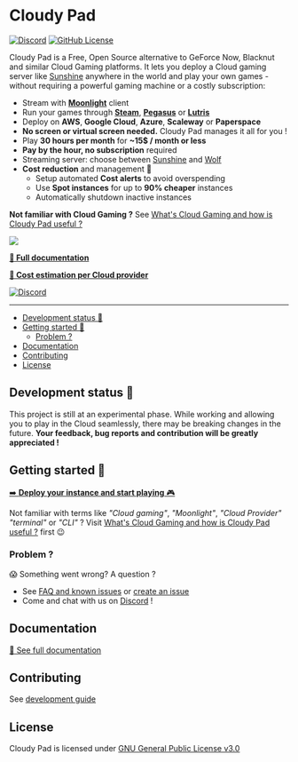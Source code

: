 # Cloudy Pad
[![Discord](https://img.shields.io/discord/856434175455133727?style=for-the-badge&logo=discord&logoColor=ffffff&label=Chat%20with%20us%20on%20Discord&labelColor=6A7EC2&color=7389D8)](https://discord.gg/QATA3b9TTa)
[![GitHub License](https://img.shields.io/github/license/PierreBeucher/cloudypad?style=for-the-badge&color=00d4c4)](./LICENSE.txt)

Cloudy Pad is a Free, Open Source alternative to GeForce Now, Blacknut and similar Cloud Gaming platforms. It lets you deploy a Cloud gaming server like [Sunshine](https://github.com/LizardByte/Sunshine) anywhere in the world and play your own games - without requiring a powerful gaming machine or a costly subscription:

- Stream with **[Moonlight](https://moonlight-stream.org/)** client
- Run your games through **[Steam](https://store.steampowered.com/)**, **[Pegasus](https://pegasus-frontend.org/)** or **[Lutris](https://lutris.net/)**
- Deploy on **AWS**, **Google Cloud**, **Azure**, **Scaleway** or **Paperspace**
- **No screen or virtual screen needed.** Cloudy Pad manages it all for you !
- Play **30 hours per month** for **~15$ / month or less**
- **Pay by the hour, no subscription** required
- Streaming server: choose between [Sunshine](https://github.com/LizardByte/Sunshine) and [Wolf](https://games-on-whales.github.io/wolf/stable/)
- **Cost reduction** and management 💸 
  - Setup automated **Cost alerts** to avoid overspending 
  - Use **Spot instances** for up to **90% cheaper** instances
  - Automatically shutdown inactive instances

**Not familiar with Cloud Gaming ?** See [What's Cloud Gaming and how is Cloudy Pad useful ?](./docs/src/what-is-cloud-gaming.md)

[![](./docs/src/assets/demo.gif)](https://docs.cloudypad.gg)

**[📜 Full documentation](https://docs.cloudypad.gg)**

[**🫰 Cost estimation per Cloud provider**](https://docs.cloudypad.gg/cost/index.html)

[![Discord](https://img.shields.io/discord/856434175455133727?style=for-the-badge&logo=discord&logoColor=ffffff&label=Chat%20with%20us&labelColor=6A7EC2&color=7389D8)](https://discord.gg/QATA3b9TTa)

---

- [Development status 🧪](#development-status-)
- [Getting started 🚀](#getting-started-)
  - [Problem ?](#problem-)
- [Documentation](#documentation)
- [Contributing](#contributing)
- [License](#license)

## Development status 🧪

This project is still at an experimental phase. While working and allowing you to play in the Cloud seamlessly, there may be breaking changes in the future. **Your feedback, bug reports and contribution will be greatly appreciated !**

## Getting started 🚀

[➡️ **Deploy your instance and start playing** 🎮](https://docs.cloudypad.gg/getting-started) 

Not familiar with terms like _"Cloud gaming"_, _"Moonlight"_, _"Cloud Provider"_ _"terminal"_ or _"CLI"_ ? Visit [What's Cloud Gaming and how is Cloudy Pad useful ?](https://docs.cloudypad.gg/what-is-cloud-gaming) first 😉

### Problem ?

😱 Something went wrong? A question ? 

- See [FAQ and known issues](https://docs.cloudypad.gg/usage/faq.md) or [create an issue](https://github.com/PierreBeucher/cloudypad/issues)
- Come and chat with us on [Discord](https://discord.gg/QATA3b9TTa) !

## Documentation

[📜 See full documentation](https://docs.cloudypad.gg)

## Contributing

See [development guide](https://docs.cloudypad.gg/development-guide)

## License

Cloudy Pad is licensed under [GNU General Public License v3.0](https://github.com/PierreBeucher/cloudypad/blob/master/LICENSE.txt)